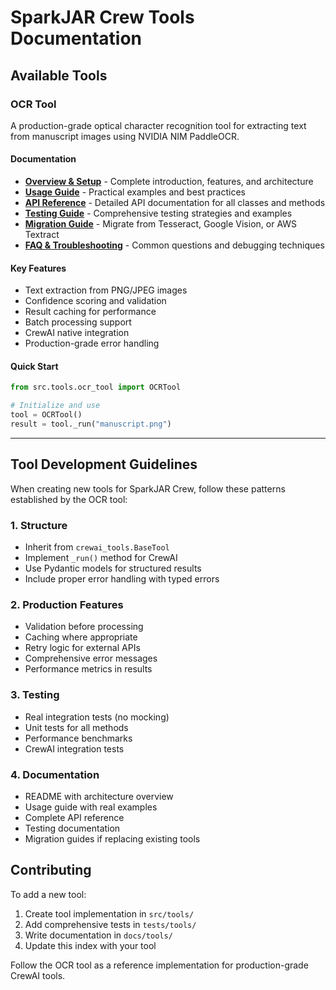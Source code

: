 # SparkJAR Crew Tools Documentation

## Available Tools

### OCR Tool
A production-grade optical character recognition tool for extracting text from manuscript images using NVIDIA NIM PaddleOCR.

#### Documentation
- **[Overview & Setup](./OCR_TOOL_README.md)** - Complete introduction, features, and architecture
- **[Usage Guide](./OCR_TOOL_USAGE.md)** - Practical examples and best practices  
- **[API Reference](./OCR_TOOL_API.md)** - Detailed API documentation for all classes and methods
- **[Testing Guide](./OCR_TOOL_TESTING.md)** - Comprehensive testing strategies and examples
- **[Migration Guide](./OCR_TOOL_MIGRATION.md)** - Migrate from Tesseract, Google Vision, or AWS Textract
- **[FAQ & Troubleshooting](./OCR_TOOL_FAQ.md)** - Common questions and debugging techniques

#### Key Features
- Text extraction from PNG/JPEG images
- Confidence scoring and validation
- Result caching for performance
- Batch processing support
- CrewAI native integration
- Production-grade error handling

#### Quick Start
```python
from src.tools.ocr_tool import OCRTool

# Initialize and use
tool = OCRTool()
result = tool._run("manuscript.png")
```

---

## Tool Development Guidelines

When creating new tools for SparkJAR Crew, follow these patterns established by the OCR tool:

### 1. Structure
- Inherit from `crewai_tools.BaseTool`
- Implement `_run()` method for CrewAI
- Use Pydantic models for structured results
- Include proper error handling with typed errors

### 2. Production Features
- Validation before processing
- Caching where appropriate
- Retry logic for external APIs
- Comprehensive error messages
- Performance metrics in results

### 3. Testing
- Real integration tests (no mocking)
- Unit tests for all methods
- Performance benchmarks
- CrewAI integration tests

### 4. Documentation
- README with architecture overview
- Usage guide with real examples
- Complete API reference
- Testing documentation
- Migration guides if replacing existing tools

## Contributing

To add a new tool:

1. Create tool implementation in `src/tools/`
2. Add comprehensive tests in `tests/tools/`
3. Write documentation in `docs/tools/`
4. Update this index with your tool

Follow the OCR tool as a reference implementation for production-grade CrewAI tools.